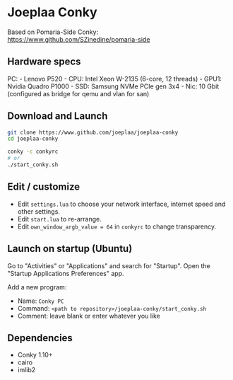 # Joeplaa Conky

Based on Pomaria-Side Conky: <https://www.github.com/SZinedine/pomaria-side>

## Hardware specs

PC:
    - Lenovo P520
    - CPU: Intel Xeon W-2135 (6-core, 12 threads)
    - GPU1: Nvidia Quadro P1000
    - SSD: Samsung NVMe PCIe gen 3x4
    - Nic: 10 Gbit (configured as bridge for qemu and vlan for san)

## Download and Launch

```sh
git clone https://www.github.com/joeplaa/joeplaa-conky
cd joeplaa-conky

conky -c conkyrc
# or
./start_conky.sh
```

## Edit / customize

- Edit `settings.lua` to choose your network interface, internet speed and other settings.
- Edit `start.lua` to re-arrange.
- Edit `own_window_argb_value = 64` in `conkyrc` to change transparency.

## Launch on startup (Ubuntu)

Go to "Activities" or "Applications" and search for "Startup". Open the "Startup Applications Preferences" app.

Add a new program:

- Name: `Conky PC`
- Command: `<path to repository>/joeplaa-conky/start_conky.sh`
- Comment: leave blank or enter whatever you like

## Dependencies

- Conky 1.10+
- cairo
- imlib2
